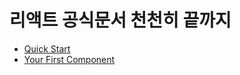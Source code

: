 # 리액트 공식문서 천천히 끝까지

- [Quick Start](https://kkylog.tistory.com/34)
- [Your First Component](https://kkylog.tistory.com/35)
